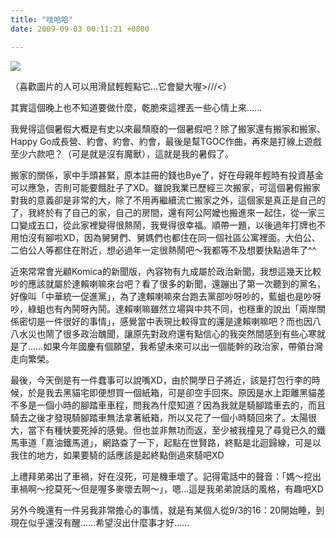 ```yaml
---
title: "哇哈哈"
date: 2009-09-03 00:11:21 +0800

---
```



<a href="http://9.blog.xuite.net/9/a/8/f/10971305/blog_112520/txt/26507179/5.jpg">![](/images/slum-area/95_5.jpg)</a>



（喜歡圖片的人可以用滑鼠輕輕點它...它會變大喔&gt;///&lt;）



其實這個晚上也不知道要做什麼，乾脆來這裡丟一些心情上來&hellip;&hellip;



我覺得這個暑假大概是有史以來最頹廢的一個暑假吧？除了搬家還有搬家和搬家、Happy Go成長營、約會、約會、約會，最後是幫TGOC作曲，再來是打線上遊戲至少六款吧？（可是就是沒有魔獸），這就是我的暑假了。



搬家的關係，家中手頭甚緊，原本註冊的錢也Bye了，好在母親年輕時有投資基金可以應急，否則可能要餓肚子了XD。雖說我業已歷經三次搬家，可這個暑假搬家對我的意義卻是非常的大，除了不用再繼續流亡搬家之外，這個家是真正是自己的了，我終於有了自己的家，自己的房間，還有阿公阿嬤也搬進來一起住，從一家三口變成五口，從此家裡變得很熱鬧，我覺得很幸福。順帶一題，以後過年打牌也不用怕沒有腳啦XD，因為舅舅們、舅媽們也都住在同一個社區公寓裡面。大伯公、二伯公人等都住在附近，想必過年一定很熱鬧吧～我都等不及想要快點過年了^^



近來常常會光顧Komica的新聞版，內容物有九成屬於政治新聞，我想這幾天比較吵的應該就屬於達賴喇嘛來台吧？看了很多的新聞，還蹦出了第一次聽到的黨名，好像叫「中華統一促進黨」，為了達賴喇嘛來台跑去黨部吵呀吵的，藍蛆也是吵呀吵，綠蛆也有內鬨呀內鬨。達賴喇嘛雖然立場與中共不同，也穩重的說出「兩岸關係密切是一件很好的事情」，感覺當中表現比較得宜的還是達賴喇嘛吧？而也因八八水災也鬧了很多政治醜聞，讓原先對政府還有點信心的我突然間感到有些心寒就是了&hellip;&hellip;如果今年國慶有個願望，我希望未來可以出一個能幹的政治家，帶領台灣走向繁榮。



最後，今天倒是有一件蠢事可以說嘴XD，由於開學日子將近，該是打包行李的時候，於是我去黑貓宅即便想買一個紙箱，可是卻空手回來。原因是水上距離黑貓差不多是一個小時的腳踏車車程，問我為什麼知道？因為我就是騎腳踏車去的，而且騎去之後才發現騎腳踏車無法拿著紙箱，所以又花了一個小時騎回來了。太陽很大，當下有種快要死掉的感覺。但也並非無功而返，至少被我撞見了尋覓已久的鐵馬車道「嘉油鐵馬道」，網路查了一下，起點在世賢路，終點是北迴歸線，可是以我住的地方，如果要騎的話應該是起終點倒過來騎吧XD



上禮拜弟弟出了車禍，好在沒死，可是機車壞了。記得電話中的聲音：「媽～挖出車禍啊～挖莫死～但是喔多麥壞去啊～」，嗯&hellip;這是我弟弟說話的風格，有趣吧XD



另外今晚還有一件另我非常擔心的事情，就是有某個人從9/3的16：20開始睡，到現在似乎還沒有醒&hellip;&hellip;希望沒出什麼事才好&hellip;&hellip;


